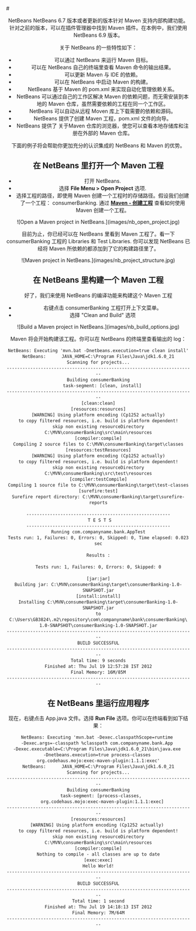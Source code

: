 #<center> NetBeans
NetBeans 6.7 版本或者更新的版本针对 Maven 支持内部构建功能。 针对之前的版本，可以在插件管理器中找到 Maven 插件。在本例中，我们使用 NetBeans 6.9 版本。

关于 NetBeans 的一些特性如下：

- 可以通过 NetBeans 来运行 Maven 目标。
- 可以在 NetBeans 自己的终端里查看 Maven 命令的输出结果。
- 可以更新 Maven 与 IDE 的依赖。
- 可以在 NetBeans 中启动 Maven 的构建。
- NetBeans 基于 Maven 的 pom.xml 来实现自动化管理依赖关系。
- NetBeans 可以通过自己的工作区解决 Maven 的依赖问题，而无需安装到本地的 Maven 仓库，虽然需要依赖的工程在同一个工作区。
- NetBeans 可以自动从远程 Moven 库上下载需要的依赖和源码。 
- NetBeans 提供了创建 Maven 工程，pom.xml 文件的向导。 
- NetBeans 提供了 关于Maven 仓库的浏览器，使您可以查看本地存储库和注册在外部的 Maven 仓库。

下面的例子将会帮助你更加充分的认识集成的 NetBeans 和 Maven 的优势。

## 在 NetBeans 里打开一个 Maven 工程

- 打开 NetBeans.
- 选择 **File Menu > Open Project** 选项.
- 选择工程的路径，即使用 Maven 创建一个工程时的存储路径。假设我们创建了一个工程： consumerBanking. 通过 [**Maven - 创建工程**](maven-9-creating-project.md) 查看如何使用 Maven 创建一个工程。

<center>
![Open a Maven project in NetBeans.](images/nb_open_project.jpg)
</center>

目前为止，你已经可以在 NetBeans 里看到 Maven 工程了。看一下consumerBanking 工程的 Libraries 和 Test Libraries. 你可以发现 NetBeans 已经将 Maven 所依赖的都添加到了它的构建路径里了。 

<center>
![Maven project in NetBeans.](images/nb_project_structure.jpg)
</center>

## 在 NetBeans 里构建一个 Maven 工程
好了，我们来使用 NetBeans 的编译功能来构建这个 Maven 工程

- 右键点击 consumerBanking 工程打开上下文菜单。
- 选择 "Clean and Build" 选项

<center>
![Build a Maven project in NetBeans.](images/nb_build_options.jpg)
</center>

Maven 将会开始构建该工程。你可以在 NetBeans 的终端里查看输出的 log：

```
NetBeans: Executing 'mvn.bat -Dnetbeans.execution=true clean install'
NetBeans:      JAVA_HOME=C:\Program Files\Java\jdk1.6.0_21
Scanning for projects...
------------------------------------------------------------------------
Building consumerBanking
   task-segment: [clean, install]
------------------------------------------------------------------------
[clean:clean]
[resources:resources]
[WARNING] Using platform encoding (Cp1252 actually)
to copy filtered resources, i.e. build is platform dependent!
skip non existing resourceDirectory C:\MVN\consumerBanking\src\main\resources
[compiler:compile]
Compiling 2 source files to C:\MVN\consumerBanking\target\classes
[resources:testResources]
[WARNING] Using platform encoding (Cp1252 actually)
to copy filtered resources, i.e. build is platform dependent!
skip non existing resourceDirectory C:\MVN\consumerBanking\src\test\resources
[compiler:testCompile]
Compiling 1 source file to C:\MVN\consumerBanking\target\test-classes
[surefire:test]
Surefire report directory: C:\MVN\consumerBanking\target\surefire-reports

-------------------------------------------------------
 T E S T S
-------------------------------------------------------
Running com.companyname.bank.AppTest
Tests run: 1, Failures: 0, Errors: 0, Skipped: 0, Time elapsed: 0.023 sec

Results :

Tests run: 1, Failures: 0, Errors: 0, Skipped: 0

[jar:jar]
Building jar: C:\MVN\consumerBanking\target\consumerBanking-1.0-SNAPSHOT.jar
[install:install]
Installing C:\MVN\consumerBanking\target\consumerBanking-1.0-SNAPSHOT.jar
to C:\Users\GB3824\.m2\repository\com\companyname\bank\consumerBanking\
1.0-SNAPSHOT\consumerBanking-1.0-SNAPSHOT.jar
------------------------------------------------------------------------
BUILD SUCCESSFUL
------------------------------------------------------------------------
Total time: 9 seconds
Finished at: Thu Jul 19 12:57:28 IST 2012
Final Memory: 16M/85M
------------------------------------------------------------------------
```

## 在 NetBeans 里运行应用程序
现在，右键点击 App.java 文件。选择 **Run File** 选项。你可以在终端看到如下结果：


```
NetBeans: Executing 'mvn.bat -Dexec.classpathScope=runtime 
-Dexec.args=-classpath %classpath com.companyname.bank.App 
-Dexec.executable=C:\Program Files\Java\jdk1.6.0_21\bin\java.exe 
-Dnetbeans.execution=true process-classes 
org.codehaus.mojo:exec-maven-plugin:1.1.1:exec'
NetBeans:      JAVA_HOME=C:\Program Files\Java\jdk1.6.0_21
Scanning for projects...
------------------------------------------------------------------------
Building consumerBanking
   task-segment: [process-classes, 
   org.codehaus.mojo:exec-maven-plugin:1.1.1:exec]
------------------------------------------------------------------------
[resources:resources]
[WARNING] Using platform encoding (Cp1252 actually) 
to copy filtered resources, i.e. build is platform dependent!
skip non existing resourceDirectory C:\MVN\consumerBanking\src\main\resources
[compiler:compile]
Nothing to compile - all classes are up to date
[exec:exec]
Hello World!
------------------------------------------------------------------------
BUILD SUCCESSFUL
------------------------------------------------------------------------
Total time: 1 second
Finished at: Thu Jul 19 14:18:13 IST 2012
Final Memory: 7M/64M
------------------------------------------------------------------------
```